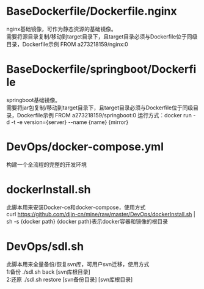 # BaseDockerfile/Dockerfile.nginx
nginx基础镜像，可作为静态资源的基础镜像。  
需要将源目录复制/移动到target目录下，且target目录必须与Dockerfile位于同级目录，Dockerfile示例
FROM a273218159/nginx:0

# BaseDockerfile/springboot/Dockerfile
springboot基础镜像。  
需要将jar包复制/移动到target目录下，且target目录必须与Dockerfile位于同级目录，Dockerfile示例
FROM a273218159/springboot:0
运行方式：docker run -d -t -e version={server} --name {name} {mirror}

# DevOps/docker-compose.yml
构建一个全流程的完整的开发环境

# dockerInstall.sh
此脚本用来安装Docker-ce和docker-compose，使用方式  
curl https://github.com/djin-cn/mine/raw/master/DevOps/dockerInstall.sh | sh -s {docker path}
{docker path}表示docker容器和镜像的根目录

# DevOps/sdl.sh  
此脚本用来全量备份/恢复svn库，可用户svn迁移，使用方式  
1:备份 ./sdl.sh back [svn库根目录]  
2:还原 ./sdl.sh restore [svn备份目录] [svn库根目录]
